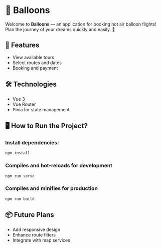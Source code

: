 # 🎈 Balloons

Welcome to **Balloons** — an application for booking hot air balloon flights!  
Plan the journey of your dreams quickly and easily. 🌟

## 🚀 Features
- View available tours
- Select routes and dates
- Booking and payment

## 🛠️ Technologies
- Vue 3
- Vue Router
- Pinia for state management

## 🖥️ How to Run the Project?

### Install dependencies:

```
npm install
```

### Compiles and hot-reloads for development

```
npm run serve
```

### Compiles and minifies for production

```
npm run build
```

## 📦 Future Plans
- Add responsive design
- Enhance route filters
- Integrate with map services
